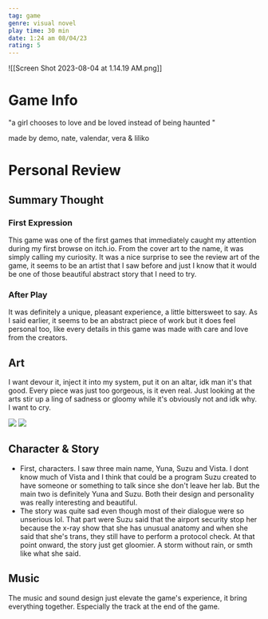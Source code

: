 ```yaml
---
tag: game
genre: visual novel
play time: 30 min
date: 1:24 am 08/04/23
rating: 5
---
```


![[Screen Shot 2023-08-04 at 1.14.19 AM.png]]
# Game Info
"a girl chooses to love and be loved instead of being haunted  "

made by demo, nate, valendar, vera & liliko



# Personal Review

## Summary Thought

### First Expression 
This game was one of the first games that immediately caught my attention during my first browse on itch.io. From the cover art to the name, it was simply calling my curiosity. It was a nice surprise to see the review art of the game, it seems to be an artist that I saw before and just I know that it would be one of those beautiful abstract story that I need to try.

### After Play
It was definitely a unique, pleasant experience, a little bittersweet to say. As I said earlier, it seems to be an abstract piece of work but it does feel personal too, like every details in this game was made with care and love from the creators.

## Art
I want devour it, inject it into my system, put it on an altar, idk man it's that good. Every piece was just too gorgeous, is it even real. Just looking at the arts stir up a ling of sadness or gloomy while it's obviously not and idk why. I want to cry.

![](https://img.itch.zone/aW1hZ2UvMjE3NDk1MC8xMjg0NDY4Ni5wbmc=/original/RdsajF.png)
![](https://img.itch.zone/aW1hZ2UvMjE3NDk1MC8xMjg0NDczMS5wbmc=/original/F59mAE.png)

## Character & Story
- First, characters. I saw three main name, Yuna, Suzu and Vista. I dont know much of Vista and I think that could be a program Suzu created to have someone or something to talk since she don't leave her lab. But the main two is definitely Yuna and Suzu. Both their design and personality was really interesting and beautiful. 
- The story was quite sad even though most of their dialogue were so unserious lol. That part were Suzu said that the airport security stop her because the x-ray show that she has unusual anatomy and when she said that she's trans, they still have to perform a protocol check. At that point onward, the story just get gloomier. A storm without rain, or smth like what she said.  

## Music
The music and sound design just elevate the game's experience, it bring everything together. Especially the track at the end of the game.